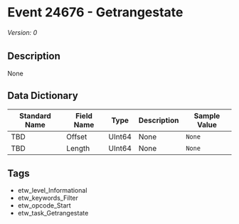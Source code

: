 # Event 24676 - Getrangestate
###### Version: 0

## Description
None

## Data Dictionary
|Standard Name|Field Name|Type|Description|Sample Value|
|---|---|---|---|---|
|TBD|Offset|UInt64|None|`None`|
|TBD|Length|UInt64|None|`None`|

## Tags
* etw_level_Informational
* etw_keywords_Filter
* etw_opcode_Start
* etw_task_Getrangestate